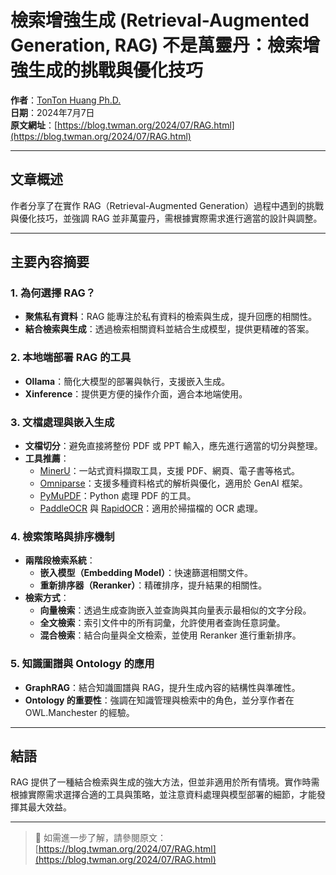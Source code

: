 # 檢索增強生成 (Retrieval-Augmented Generation, RAG) 不是萬靈丹：檢索增強生成的挑戰與優化技巧

**作者**：[TonTon Huang Ph.D.](https://www.twman.org/)  
**日期**：2024年7月7日  
**原文網址**：[https://blog.twman.org/2024/07/RAG.html](https://blog.twman.org/2024/07/RAG.html)

---

## 文章概述

作者分享了在實作 RAG（Retrieval-Augmented Generation）過程中遇到的挑戰與優化技巧，並強調 RAG 並非萬靈丹，需根據實際需求進行適當的設計與調整。

---

## 主要內容摘要

### 1. 為何選擇 RAG？

- **聚焦私有資料**：RAG 能專注於私有資料的檢索與生成，提升回應的相關性。
- **結合檢索與生成**：透過檢索相關資料並結合生成模型，提供更精確的答案。

### 2. 本地端部署 RAG 的工具

- **Ollama**：簡化大模型的部署與執行，支援嵌入生成。
- **Xinference**：提供更方便的操作介面，適合本地端使用。

### 3. 文檔處理與嵌入生成

- **文檔切分**：避免直接將整份 PDF 或 PPT 輸入，應先進行適當的切分與整理。
- **工具推薦**：
  - [MinerU](https://github.com/opendatalab/MinerU)：一站式資料擷取工具，支援 PDF、網頁、電子書等格式。
  - [Omniparse](https://github.com/adithya-s-k/omniparse)：支援多種資料格式的解析與優化，適用於 GenAI 框架。
  - [PyMuPDF](https://zhuanlan.zhihu.com/p/pyMuPDF)：Python 處理 PDF 的工具。
  - [PaddleOCR](https://github.com/PaddlePaddle/PaddleOCR) 與 [RapidOCR](https://rapidai.github.io/RapidOCR/)：適用於掃描檔的 OCR 處理。

### 4. 檢索策略與排序機制

- **兩階段檢索系統**：
  - **嵌入模型（Embedding Model）**：快速篩選相關文件。
  - **重新排序器（Reranker）**：精確排序，提升結果的相關性。
- **檢索方式**：
  - **向量檢索**：透過生成查詢嵌入並查詢與其向量表示最相似的文字分段。
  - **全文檢索**：索引文件中的所有詞彙，允許使用者查詢任意詞彙。
  - **混合檢索**：結合向量與全文檢索，並使用 Reranker 進行重新排序。

### 5. 知識圖譜與 Ontology 的應用

- **GraphRAG**：結合知識圖譜與 RAG，提升生成內容的結構性與準確性。
- **Ontology 的重要性**：強調在知識管理與檢索中的角色，並分享作者在 OWL.Manchester 的經驗。

---

## 結語

RAG 提供了一種結合檢索與生成的強大方法，但並非適用於所有情境。實作時需根據實際需求選擇合適的工具與策略，並注意資料處理與模型部署的細節，才能發揮其最大效益。

---

> 📖 如需進一步了解，請參閱原文：  
> [https://blog.twman.org/2024/07/RAG.html](https://blog.twman.org/2024/07/RAG.html)
